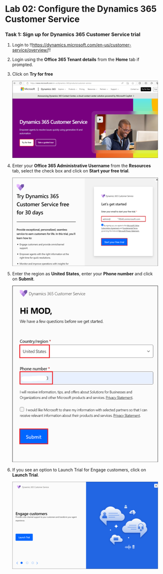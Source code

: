 # Lab 02: Configure the Dynamics 365 Customer Service

### Task 1: Sign up for Dynamics 365 Customer Service trial

1.  Login to
    !!https://dynamics.microsoft.com/en-us/customer-service/overview/!!

2.  Login using the **Office 365 Tenant details** from the **Home** tab
    if prompted.

3.  Click on **Try for free**

    ![](./media/image1.png)

4.  Enter your **Office 365 Administrative Username** from the
    **Resources** tab, select the check box and click on **Start your
    free trial**.

    ![](./media/image2.png)

5.  Enter the region as **United States**, enter your **Phone number**
    and click on **Submit**.

    ![](./media/image3.png)

6.  If you see an option to Launch Trial for Engage customers, click on
    **Launch Trial**.

    ![](./media/image4.png)
